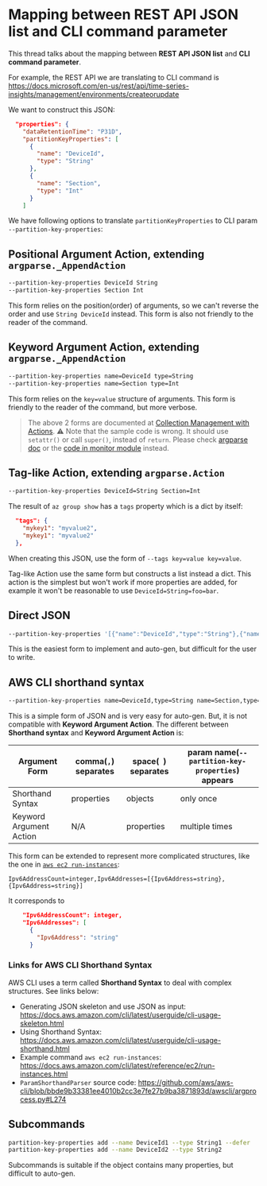 # Mapping between REST API JSON list and CLI command parameter

This thread talks about the mapping between **REST API JSON list** and **CLI command parameter**.

For example, the REST API we are translating to CLI command is https://docs.microsoft.com/en-us/rest/api/time-series-insights/management/environments/createorupdate

We want to construct this JSON:

```json
  "properties": {
    "dataRetentionTime": "P31D",
    "partitionKeyProperties": [
      {
        "name": "DeviceId",
        "type": "String"
      },
      {
        "name": "Section",
        "type": "Int"
      }
    ]
```

We have following options to translate `partitionKeyProperties` to CLI param `--partition-key-properties`:

## Positional Argument Action, extending `argparse._AppendAction`

```sh
--partition-key-properties DeviceId String
--partition-key-properties Section Int
```

This form relies on the position(order) of arguments, so we can't reverse the order and use `String DeviceId` instead. This form is also not friendly to the reader of the command.

## Keyword Argument Action, extending `argparse._AppendAction`

```sh
--partition-key-properties name=DeviceId type=String
--partition-key-properties name=Section type=Int
```

This form relies on the `key=value` structure of arguments. This form is friendly to the reader of the command, but more verbose.

> The above 2 forms are documented at [Collection Management with Actions](https://github.com/Azure/azure-cli/blob/dev/doc/command_guidelines.md#collection-management-with-actions). ⚠ Note that the sample code is wrong. It should use `setattr()` or call `super()`, instead of `return`. Please check [argparse doc](https://docs.python.org/3/library/argparse.html#action) or the [code in monitor module](https://github.com/Azure/azure-cli/blob/dev/src/azure-cli/azure/cli/command_modules/monitor/actions.py) instead.

## Tag-like Action, extending `argparse.Action`

```sh
--partition-key-properties DeviceId=String Section=Int
```

The result of `az group show` has a `tags` property which is a dict by itself:

```json
  "tags": {
    "mykey1": "myvalue2",
    "mykey1": "myvalue2"
  },
```

When creating this JSON, use the form of `--tags key=value key=value`.

Tag-like Action use the same form but constructs a list instead a dict. This action is the simplest but won't work if more properties are added, for example it won't be reasonable to use `DeviceId=String=foo=bar`.


## Direct JSON

```sh
--partition-key-properties '[{"name":"DeviceId","type":"String"},{"name":"Section","type":"Int"}]'
```

This is the easiest form to implement and auto-gen, but difficult for the user to write.


## AWS CLI shorthand syntax

```sh
--partition-key-properties name=DeviceId,type=String name=Section,type=Int
```

This is a simple form of JSON and is very easy for auto-gen. But, it is not compatible with **Keyword Argument Action**. The different between **Shorthand syntax** and **Keyword Argument Action** is:

|Argument Form          |comma(`,`) separates |space(` `) separates |param name(`--partition-key-properties`) appears
|-                      |-                    | -                   |-
|Shorthand Syntax       |properties           |objects              |only once
|Keyword Argument Action|N/A                  |properties           |multiple times

This form can be extended to represent more complicated structures, like the one in [`aws ec2 run-instances`](https://docs.aws.amazon.com/cli/latest/reference/ec2/run-instances.html):

```
Ipv6AddressCount=integer,Ipv6Addresses=[{Ipv6Address=string},{Ipv6Address=string}]
```

It corresponds to

```json
    "Ipv6AddressCount": integer,
    "Ipv6Addresses": [
      {
        "Ipv6Address": "string"
      }
```


### Links for AWS CLI Shorthand Syntax

AWS CLI uses a term called **Shorthand Syntax** to deal with complex structures. See links below:

* Generating JSON skeleton and use JSON as input: https://docs.aws.amazon.com/cli/latest/userguide/cli-usage-skeleton.html
* Using Shorthand Syntax: https://docs.aws.amazon.com/cli/latest/userguide/cli-usage-shorthand.html
* Example command `aws ec2 run-instances`: https://docs.aws.amazon.com/cli/latest/reference/ec2/run-instances.html
* `ParamShorthandParser` source code: https://github.com/aws/aws-cli/blob/bbde9b33381ee4010b2cc3e7fe27b9ba3871893d/awscli/argprocess.py#L274


## Subcommands

```sh
partition-key-properties add --name DeviceId1 --type String1 --defer
partition-key-properties add --name DeviceId2 --type String2
```

Subcommands is suitable if the object contains many properties, but difficult to auto-gen.

